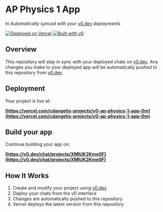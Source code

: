 # AP Physics 1 App
hi
*Automatically synced with your [v0.dev](https://v0.dev) deployments*

[![Deployed on Vercel](https://img.shields.io/badge/Deployed%20on-Vercel-black?style=for-the-badge&logo=vercel)](https://vercel.com/cdangetis-projects/v0-ap-physics-1-app-0m)
[![Built with v0](https://img.shields.io/badge/Built%20with-v0.dev-black?style=for-the-badge)](https://v0.dev/chat/projects/XMlUK2Kme0F)

## Overview

This repository will stay in sync with your deployed chats on [v0.dev](https://v0.dev).
Any changes you make to your deployed app will be automatically pushed to this repository from [v0.dev](https://v0.dev).

## Deployment

Your project is live at:

**[https://vercel.com/cdangetis-projects/v0-ap-physics-1-app-0m](https://vercel.com/cdangetis-projects/v0-ap-physics-1-app-0m)**

## Build your app

Continue building your app on:

**[https://v0.dev/chat/projects/XMlUK2Kme0F](https://v0.dev/chat/projects/XMlUK2Kme0F)**

## How It Works

1. Create and modify your project using [v0.dev](https://v0.dev)
2. Deploy your chats from the v0 interface
3. Changes are automatically pushed to this repository
4. Vercel deploys the latest version from this repository

